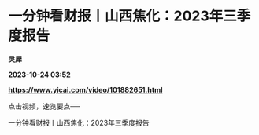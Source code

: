 # 一分钟看财报丨山西焦化：2023年三季度报告
**灵犀**

**2023-10-24 03:52**

**https://www.yicai.com/video/101882651.html**

点击视频，速览要点──

一分钟看财报丨山西焦化：2023年三季度报告